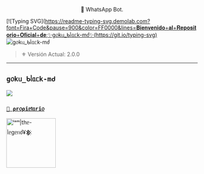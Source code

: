  <p align="center">🌹 WhatsApp Bot.</p>
</p>

  [![Typing SVG](https://readme-typing-svg.demolab.com?font=Fira+Code&pause=900&color=FF0000&lines=𝐁𝐢𝐞𝐧𝐯𝐞𝐧𝐢𝐝𝐨+𝐚𝐥+𝐑𝐞𝐩𝐨𝐬𝐢𝐭𝐨𝐫𝐢𝐨+𝐎𝐟𝐢𝐜𝐢𝐚𝐥+𝐝𝐞;✨g᥆kᥙ_ᑲᥣᥲᥴk-mძ✨(https://git.io/typing-svg)
![g᥆kᥙ_ᑲᥣᥲᥴk-mძ](https://telegra.ph/file/49baa73f0c2f42ad7e85b.png)
> ⚜️ Versión Actual: 2.0.0
---
## `g᥆kᥙ_ᑲᥣᥲᥴk-mძ`
<a href="https://api.whatsapp.com/send/?phone=5491126852241&text=.estado&type=phone_number&app_absent=0" target="blank"><img src="https://img.shields.io/badge/BOT_OFICIAL_1-25D366?style=for-the-badge&logo=whatsapp&logoColor=white" />


### **`👑 ⍴r᥆⍴іᥱ𝗍ᥲrі᥆`**
<a
href="https://github.com/fedelan"><img src="https://github.com/fedelan.png" width="130" height="130" alt="ⁱᵃᵐ|𝗍һᥱ-ᥣᥱgᥱᥒძ¥𒆜"/></a>
